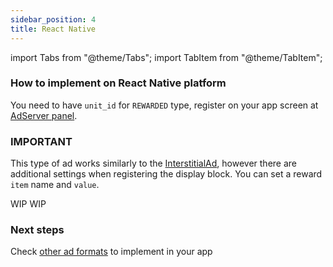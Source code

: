 ```yaml
---
sidebar_position: 4
title: React Native
---
```


import Tabs from "@theme/Tabs";
import TabItem from "@theme/TabItem";

### How to implement on React Native platform

You need to have `unit_id` for `REWARDED` type, register on your app screen at [AdServer panel](https://adserver.adgrowth.com/mfe-apps/apps).

### IMPORTANT

This type of ad works similarly to the [InterstitialAd](../../category/interstitial/), however there are additional settings when registering the display block.
You can set a reward `item` name and `value`.

<Tabs>
  <TabItem value="typescript" label="Typescript" default>
    WIP
  </TabItem>
  <TabItem value="javascript" label="Javascript">
    WIP
  </TabItem>
</Tabs>

### Next steps

Check [other ad formats](../../usage/) to implement in your app
